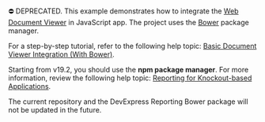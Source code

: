 ⛔ DEPRECATED. This example demonstrates how to integrate the [Web Document Viewer](https://docs.devexpress.com/XtraReports/17738/create-end-user-reporting-applications/web-reporting/asp-net-webforms-reporting/document-viewer?v=19.1) in JavaScript app. The project uses the [Bower](https://bower.io/) package manager.

For a step-by-step tutorial, refer to the following help topic: [Basic Document Viewer Integration (With Bower)](https://docs.devexpress.com/XtraReports/119336/create-end-user-reporting-applications/web-reporting/javascript-reporting/document-viewer/integration-examples/basic-document-viewer-integration-with-bower?v=19.1).

Starting from v19.2, you should use the **npm package manager**. For more information, review the following help topic: [Reporting for Knockout-based Applications](https://docs.devexpress.com/XtraReports/401917/web-reporting/javascript-reporting/knockout).

The current repository and the DevExpress Reporting Bower package will not be updated in the future.
